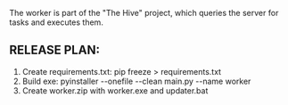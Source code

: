 The worker is part of the "The Hive" project, which queries the server for tasks and executes them.

## RELEASE PLAN:
1. Create requirements.txt:
  pip freeze > requirements.txt
2. Build exe:
  pyinstaller --onefile --clean main.py --name worker
3. Create worker.zip with worker.exe and updater.bat